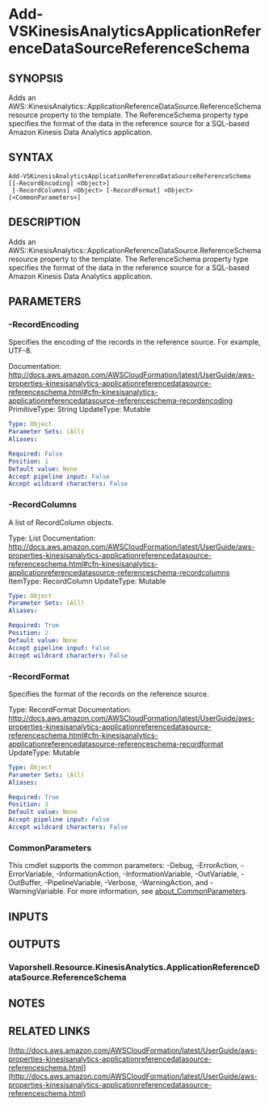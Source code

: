 # Add-VSKinesisAnalyticsApplicationReferenceDataSourceReferenceSchema

## SYNOPSIS
Adds an AWS::KinesisAnalytics::ApplicationReferenceDataSource.ReferenceSchema resource property to the template.
The ReferenceSchema property type specifies the format of the data in the reference source for a SQL-based Amazon Kinesis Data Analytics application.

## SYNTAX

```
Add-VSKinesisAnalyticsApplicationReferenceDataSourceReferenceSchema [[-RecordEncoding] <Object>]
 [-RecordColumns] <Object> [-RecordFormat] <Object> [<CommonParameters>]
```

## DESCRIPTION
Adds an AWS::KinesisAnalytics::ApplicationReferenceDataSource.ReferenceSchema resource property to the template.
The ReferenceSchema property type specifies the format of the data in the reference source for a SQL-based Amazon Kinesis Data Analytics application.

## PARAMETERS

### -RecordEncoding
Specifies the encoding of the records in the reference source.
For example, UTF-8.

Documentation: http://docs.aws.amazon.com/AWSCloudFormation/latest/UserGuide/aws-properties-kinesisanalytics-applicationreferencedatasource-referenceschema.html#cfn-kinesisanalytics-applicationreferencedatasource-referenceschema-recordencoding
PrimitiveType: String
UpdateType: Mutable

```yaml
Type: Object
Parameter Sets: (All)
Aliases:

Required: False
Position: 1
Default value: None
Accept pipeline input: False
Accept wildcard characters: False
```

### -RecordColumns
A list of RecordColumn objects.

Type: List
Documentation: http://docs.aws.amazon.com/AWSCloudFormation/latest/UserGuide/aws-properties-kinesisanalytics-applicationreferencedatasource-referenceschema.html#cfn-kinesisanalytics-applicationreferencedatasource-referenceschema-recordcolumns
ItemType: RecordColumn
UpdateType: Mutable

```yaml
Type: Object
Parameter Sets: (All)
Aliases:

Required: True
Position: 2
Default value: None
Accept pipeline input: False
Accept wildcard characters: False
```

### -RecordFormat
Specifies the format of the records on the reference source.

Type: RecordFormat
Documentation: http://docs.aws.amazon.com/AWSCloudFormation/latest/UserGuide/aws-properties-kinesisanalytics-applicationreferencedatasource-referenceschema.html#cfn-kinesisanalytics-applicationreferencedatasource-referenceschema-recordformat
UpdateType: Mutable

```yaml
Type: Object
Parameter Sets: (All)
Aliases:

Required: True
Position: 3
Default value: None
Accept pipeline input: False
Accept wildcard characters: False
```

### CommonParameters
This cmdlet supports the common parameters: -Debug, -ErrorAction, -ErrorVariable, -InformationAction, -InformationVariable, -OutVariable, -OutBuffer, -PipelineVariable, -Verbose, -WarningAction, and -WarningVariable. For more information, see [about_CommonParameters](http://go.microsoft.com/fwlink/?LinkID=113216).

## INPUTS

## OUTPUTS

### Vaporshell.Resource.KinesisAnalytics.ApplicationReferenceDataSource.ReferenceSchema
## NOTES

## RELATED LINKS

[http://docs.aws.amazon.com/AWSCloudFormation/latest/UserGuide/aws-properties-kinesisanalytics-applicationreferencedatasource-referenceschema.html](http://docs.aws.amazon.com/AWSCloudFormation/latest/UserGuide/aws-properties-kinesisanalytics-applicationreferencedatasource-referenceschema.html)

